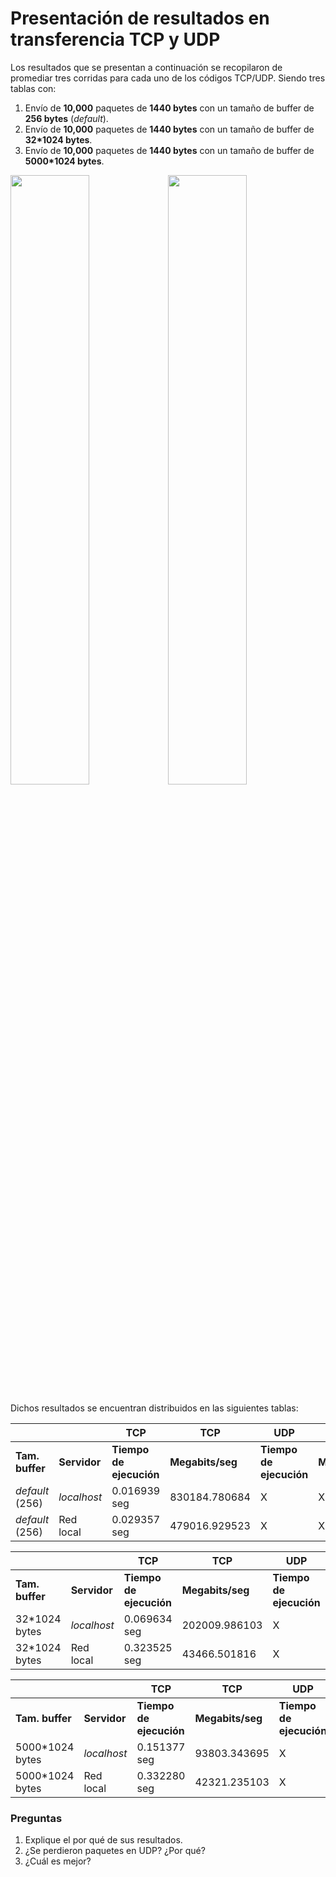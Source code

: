 # Presentación de resultados en transferencia TCP y UDP

Los resultados que se presentan a continuación se recopilaron de promediar tres corridas para cada uno de los códigos TCP/UDP. Siendo tres tablas con:

1. Envío de **10,000** paquetes de **1440 bytes** con un tamaño de buffer de **256 bytes** (*default*).
2. Envío de **10,000** paquetes de **1440 bytes** con un tamaño de buffer de **32*1024 bytes**.
3. Envío de **10,000** paquetes de **1440 bytes** con un tamaño de buffer de **5000*1024 bytes**.

<img src="https://github.com/RodolfoFerro/ComputerNetworks/blob/master/Tarea%205/server.png" width="50%"><img src="https://github.com/RodolfoFerro/ComputerNetworks/blob/master/Tarea%205/client.png" width="50%">

Dichos resultados se encuentran distribuidos en las siguientes tablas:

|                 |              |           TCP           |        TCP       |           UDP           |        UDP       |            UDP             |     UDP    |
| --------------- | ------------ | ----------------------- | ---------------- | ----------------------- | ---------------- | -------------------------- | ---------- |
| **Tam. buffer** | **Servidor** | **Tiempo de ejecución** | **Megabits/seg** | **Tiempo de ejecución** | **Megabits/seg** | **Paquetes perdidos (PP)** | **PP (%)** |
| *default* (256) | *localhost*  | 0.016939 seg            | 830184.780684    | X                       | X                | X                          |            |
| *default* (256) | Red local    | 0.029357 seg            | 479016.929523    | X                       | X                | X                          |            |


|                 |              |           TCP           |        TCP       |           UDP           |        UDP       |            UDP             |     UDP    |
| --------------- | ------------ | ----------------------- | ---------------- | ----------------------- | ---------------- | -------------------------- | ---------- |
| **Tam. buffer** | **Servidor** | **Tiempo de ejecución** | **Megabits/seg** | **Tiempo de ejecución** | **Megabits/seg** | **Paquetes perdidos (PP)** | **PP (%)** |
| 32*1024 bytes   | *localhost*  | 0.069634 seg            | 202009.986103    | X                       | X                | X                          |            |
| 32*1024 bytes   | Red local    | 0.323525 seg            | 43466.501816     | X                       | X                | X                          |            |


|                 |              |           TCP           |        TCP       |           UDP           |        UDP       |            UDP             |     UDP    |
| --------------- | ------------ | ----------------------- | ---------------- | ----------------------- | ---------------- | -------------------------- | ---------- |
| **Tam. buffer** | **Servidor** | **Tiempo de ejecución** | **Megabits/seg** | **Tiempo de ejecución** | **Megabits/seg** | **Paquetes perdidos (PP)** | **PP (%)** |
| 5000*1024 bytes | *localhost*  | 0.151377 seg            | 93803.343695     | X                       | X                | X                          |            |
| 5000*1024 bytes | Red local    | 0.332280 seg            | 42321.235103     | X                       | X                | X                          |            |


### Preguntas

1. Explique el por qué de sus resultados.
2. ¿Se perdieron paquetes en UDP? ¿Por qué?
3. ¿Cuál es mejor?
